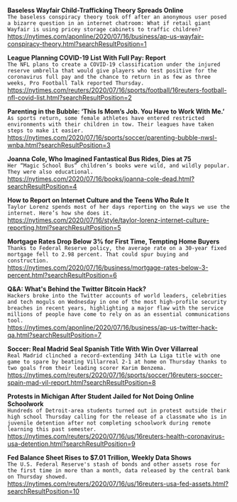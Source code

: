 **Baseless Wayfair Child-Trafficking Theory Spreads Online**\
`The baseless conspiracy theory took off after an anonymous user posed a bizarre question in an internet chatroom: What if retail giant Wayfair is using pricey storage cabinets to traffic children?`\
https://nytimes.com/aponline/2020/07/16/business/ap-us-wayfair-conspiracy-theory.html?searchResultPosition=1

**League Planning COVID-19 List With Full Pay: Report**\
`The NFL plans to create a COVID-19 classification under the injured reserve umbrella that would give players who test positive for the coronavirus full pay and the chance to return in as few as three weeks, Pro Football Talk reported Thursday.`\
https://nytimes.com/reuters/2020/07/16/sports/football/16reuters-football-nfl-covid-list.html?searchResultPosition=2

**Parenting in the Bubble: ‘This Is Mom’s Job. You Have to Work With Me.’**\
`As sports return, some female athletes have entered restricted environments with their children in tow. Their leagues have taken steps to make it easier.`\
https://nytimes.com/2020/07/16/sports/soccer/parenting-bubble-nwsl-wnba.html?searchResultPosition=3

**Joanna Cole, Who Imagined Fantastical Bus Rides, Dies at 75**\
`Her “Magic School Bus” children’s books were wild, and wildly popular. They were also educational.`\
https://nytimes.com/2020/07/16/books/joanna-cole-dead.html?searchResultPosition=4

**How to Report on Internet Culture and the Teens Who Rule It**\
`Taylor Lorenz spends most of her days reporting on the ways we use the internet. Here’s how she does it.`\
https://nytimes.com/2020/07/16/style/taylor-lorenz-internet-culture-reporting.html?searchResultPosition=5

**Mortgage Rates Drop Below 3% for First Time, Tempting Home Buyers**\
`Thanks to Federal Reserve policy, the average rate on a 30-year fixed mortgage fell to 2.98 percent. That could spur buying and construction.`\
https://nytimes.com/2020/07/16/business/mortgage-rates-below-3-percent.html?searchResultPosition=6

**Q&A: What's Behind the Twitter Bitcoin Hack?**\
`Hackers broke into the Twitter accounts of world leaders, celebrities and tech moguls on Wednesday in one of the most high-profile security breaches in recent years, highlighting a major flaw with the service millions of people have come to rely on as an essential communications tool.`\
https://nytimes.com/aponline/2020/07/16/business/ap-us-twitter-hack-qa.html?searchResultPosition=7

**Soccer: Real Madrid Seal Spanish Title With Win Over Villarreal**\
`Real Madrid clinched a record-extending 34th La Liga title with one game to spare by beating Villarreal 2-1 at home on Thursday thanks to two goals from their leading scorer Karim Benzema.`\
https://nytimes.com/reuters/2020/07/16/sports/soccer/16reuters-soccer-spain-mad-vil-report.html?searchResultPosition=8

**Protests in Michigan After Student Jailed for Not Doing Online Schoolwork**\
`Hundreds of Detroit-area students turned out in protest outside their high school Thursday calling for the release of a classmate who is in juvenile detention after not completing schoolwork during remote learning this past semester.`\
https://nytimes.com/reuters/2020/07/16/us/16reuters-health-coronavirus-usa-detention.html?searchResultPosition=9

**Fed Balance Sheet Rises to $7.01 Trillion, Weekly Data Shows**\
`The U.S. Federal Reserve's stash of bonds and other assets rose for the first time in more than a month, data released by the central bank on Thursday showed.`\
https://nytimes.com/reuters/2020/07/16/us/16reuters-usa-fed-assets.html?searchResultPosition=10

